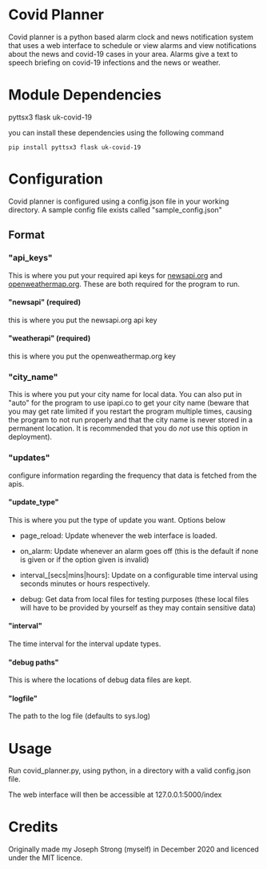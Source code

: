 # Covid Planner

Covid planner is a python based alarm clock and news notification system that uses a web interface to schedule or view alarms and view notifications about the news and covid-19 cases in your area. Alarms give a text to speech briefing on covid-19 infections and the news or weather.

# Module Dependencies
pyttsx3
flask
uk-covid-19

you can install these dependencies using the following command
```
pip install pyttsx3 flask uk-covid-19
```

# Configuration

Covid planner is configured using a config.json file in your working directory. A sample config file exists called "sample_config.json"

## Format

### "api_keys"

This is where you put your required api keys for [newsapi.org](https://newsapi.org/) and [openweathermap.org](https://openweathermap.org/). These are both required for the program to run.
#### "newsapi" (required)
this is where you put the newsapi.org api key

#### "weatherapi" (required)
this is where you put the openweathermap.org key

### "city_name"
This is where you put your city name for local data.
You can also put in "auto" for the program to use ipapi.co to get your city name (beware that you may get rate limited if you restart the program multiple times, causing the program to not run properly and that the city name is never stored in a permanent location. It is recommended that you do *not* use this option in deployment).

### "updates"
configure information regarding the frequency that data is fetched from the apis.

#### "update_type"
This is where you put the type of update you want.
Options below

* page_reload: Update whenever the web interface is loaded.

* on_alarm: Update whenever an alarm goes off (this is the default if none is given or if the option given is invalid)

* interval\_\[secs|mins|hours\]: Update on a configurable time interval using seconds minutes or hours respectively.

* debug: Get data from local files for testing purposes (these local files will have to be provided by yourself as they may contain sensitive data)

#### "interval"
The time interval for the interval update types.

#### "debug paths"
This is where the locations of debug data files are kept.

#### "logfile"
The path to the log file (defaults to sys.log)

# Usage
Run covid_planner.py, using python, in a directory with a valid config.json file.

The web interface will then be accessible at 127.0.0.1:5000/index

# Credits
Originally made my Joseph Strong (myself) in December 2020 and licenced under the MIT licence.

